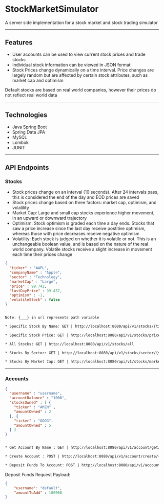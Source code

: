 # StockMarketSimulator

A server side implementation for a stock market and stock trading simulator

---

## Features
* User accounts can be used to view current stock prices and trade stocks
* Individual stock information can be viewed in JSON format
* Stock Prices change dynamically on a time interval. Price changes are largely random but are affected by certain stock attributes, such as market cap
and optimism

Default stocks are based on real world companies, however their prices do not reflect real world data

---

## Technologies
* Java Spring Boot
* Spring Data JPA
* MySQL
* Lombok
* JUNIT

---

## API Endpoints

### Stocks

* Stock prices change on an interval (10 seconds). After 24 intervals pass, this is considered the end of the day and EOD prices are saved
* Stock prices change based on three factors: market cap, optimism, and volatility
* Market Cap: Large and small cap stocks experience higher movement, in an upward or downward trajectory
* Optimism: Stock optimism is graded each time a day ends. Stocks that saw a price increase since the last day receive postitive optimism, 
whereas those with price decreases receive negative optimism
* Volatility: Each stock is judged on whether it is volatile or not. This is an unchangeable boolean value, and is based on the nature of the real world company. Volatile stocks receive a slight increase in movement each time their prices change

```JSON
{
  "ticker" : "AAPL",
  "companyName" : "Apple",
  "sector" : "Technology",
  "marketCap" : "Large",
  "price" : 99.742,
  "lastDayPrice" : 99.457,
  "optimism" : -1,
  "volatileStock" : false
}
```

```diff

Note: {___} in url represents path variable

* Specific Stock By Name: GET | http://localhost:8080/api/v1/stocks/{ticker}

* Specific Stock Price: GET | http://localhost:8080/api/v1/stocks/price/{ticker}

* All Stocks: GET | http://localhost:8080/api/v1/stocks/all

* Stocks By Sector: GET | http://localhost:8080/api/v1/stocks/sector/{sector}

* Stocks By Market Cap: GET | http://localhost:8080/api/v1/stocks/marketCap/{marketCap}

```

---

### Accounts

```JSON
{
  "username" : "username",
  "accountBalance" : "1000",
  "stocksOwned" : [ {
    "ticker" : "AMZN" ,
    "amountOwned" : 2
  }, {
    "ticker" : "GOOG",
    "amountOwned" : 5
  } ]
}
```

```diff

* Get Account By Name : GET | http://localhost:8080/api/v1/account/get/{username}

* Create Account : POST | http://localhost:8080/api/v1/account/create/{username}

* Deposit Funds To Account: POST | http://localhost:8080/api/v1/account/deposit

```

Deposit Funds Request Payload:

```JSON
{
    "username": "default",
    "amountToAdd" : 100000
}
```
